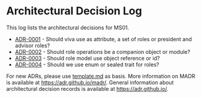 # Architectural Decision Log

This log lists the architectural decisions for MS01.

* [ADR-0001](decisions/0001-viva-model-use-role-list.md) - Should viva use as attribute, a set of roles or president and advisor roles?
* [ADR-0002](decisions/0002-role-operations-use-module.md) - Should role operations be a companion object or module?
* [ADR-0003](decisions/0003-role-model-use-resource-reference.md) - Should role model use object reference or id?
* [ADR-0004](decisions/0004-role-model-use-enum.md) - Should we use enum or sealed trait for roles?

For new ADRs, please use [template.md](template.md) as basis.
More information on MADR is available at <https://adr.github.io/madr/>.
General information about architectural decision records is available at <https://adr.github.io/>.